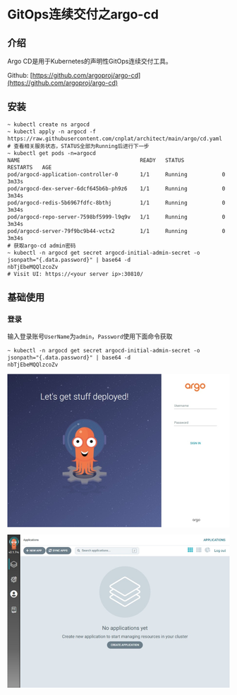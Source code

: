 # GitOps连续交付之argo-cd

## 介绍

Argo CD是用于Kubernetes的声明性GitOps连续交付工具。

Github: [https://github.com/argoproj/argo-cd](https://github.com/argoproj/argo-cd)

## 安装

```shell
~ kubectl create ns argocd
~ kubectl apply -n argocd -f https://raw.githubusercontent.com/cnplat/architect/main/argo/cd.yaml
# 查看相关服务状态，STATUS全部为Running后进行下一步
~ kubectl get pods -n=argocd
NAME                                      READY   STATUS            RESTARTS   AGE
pod/argocd-application-controller-0       1/1     Running           0          3m33s
pod/argocd-dex-server-6dcf645b6b-ph9z6    1/1     Running           0          3m34s
pod/argocd-redis-5b6967fdfc-8bthj         1/1     Running           0          3m34s
pod/argocd-repo-server-7598bf5999-l9q9v   1/1     Running           0          3m34s
pod/argocd-server-79f9bc9b44-vctx2        1/1     Running           0          3m34s
# 获取argo-cd admin密码
~ kubectl -n argocd get secret argocd-initial-admin-secret -o jsonpath="{.data.password}" | base64 -d
nbTjEbeMQQlzcoZv
# Visit UI: https://<your server ip>:30810/
```

## 基础使用

### 登录

输入登录账号`UserName`为`admin`，`Password`使用下面命令获取
```shell
~ kubectl -n argocd get secret argocd-initial-admin-secret -o jsonpath="{.data.password}" | base64 -d
nbTjEbeMQQlzcoZv
```

![登录页](https://raw.githubusercontent.com/cnplat/cnplat.com/main/static/image/argocd/login.jpeg)

![主页](https://raw.githubusercontent.com/cnplat/cnplat.com/main/static/image/argocd/home.jpeg)